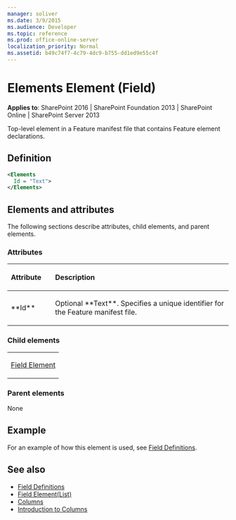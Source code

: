 ```yaml
---
manager: soliver
ms.date: 3/9/2015
ms.audience: Developer
ms.topic: reference
ms.prod: office-online-server
localization_priority: Normal
ms.assetid: b49c74f7-4c79-4dc9-b755-dd1ed9e55c4f
---
```


# Elements Element (Field)

**Applies to**: SharePoint 2016 | SharePoint Foundation 2013 | SharePoint Online | SharePoint Server 2013

Top-level element in a Feature manifest file that contains Feature element declarations.

## Definition

```XML
<Elements
  Id = "Text">
</Elements>
```

## Elements and attributes

The following sections describe attributes, child elements, and parent elements.

### Attributes

<table>
<colgroup>
<col width="20%" />
<col width="80%" />
</colgroup>
<thead>
<tr class="header">
<th align="left"><p>Attribute</p></th>
<th align="left"><p>Description</p></th>
</tr>
</thead>
<tbody>
<tr class="odd">
<td align="left"><p>**Id**</p></td>
<td align="left"><p>Optional **Text**. Specifies a unique identifier for the Feature manifest file.</p></td>
</tr>
</tbody>
</table>

### Child elements

<table>
<colgroup>
<col width="100%" />
</colgroup>
<tbody>
<tr class="odd">
<td align="left"><p><a href="field-element-field.md">Field Element</a></p></td>
</tr>
</tbody>
</table>

### Parent elements

None

## Example

For an example of how this element is used, see [Field Definitions](field-definitions.md).


## See also

- [Field Definitions](field-definitions.md)
- [Field Element(List)](field-element-list.md)
- [Columns](https://msdn.microsoft.com/library/0402b3a7-3665-43df-9769-85e3aa1b2432(Office.15).aspx)
- [Introduction to Columns](https://msdn.microsoft.com/library/2482a1a0-c75e-40a9-9cdb-bc1548dc10c0(Office.15).aspx)








